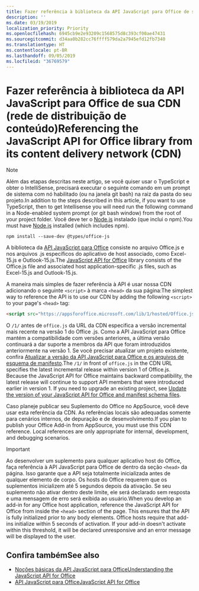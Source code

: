 ```yaml
---
title: Fazer referência à biblioteca da API JavaScript para Office de sua CDN (rede de distribuição de conteúdo)
description: ''
ms.date: 03/19/2019
localization_priority: Priority
ms.openlocfilehash: 6945cb9e2e93209c1568575d8c393cf00ae47431
ms.sourcegitcommit: d34aa0b282cc76ffff579da2a7945efd12fb7340
ms.translationtype: HT
ms.contentlocale: pt-BR
ms.lasthandoff: 09/05/2019
ms.locfileid: "36769579"
---
```

# <a name="referencing-the-javascript-api-for-office-library-from-its-content-delivery-network-cdn"></a><span data-ttu-id="dd1a5-102">Fazer referência à biblioteca da API JavaScript para Office de sua CDN (rede de distribuição de conteúdo)</span><span class="sxs-lookup"><span data-stu-id="dd1a5-102">Referencing the JavaScript API for Office library from its content delivery network (CDN)</span></span>

> [!NOTE]
> <span data-ttu-id="dd1a5-103">Além das etapas descritas neste artigo, se você quiser usar o TypeScript e obter o IntelliSense, precisará executar o seguinte comando em um prompt de sistema com nó habilitado (ou na janela git bash) na raiz da pasta do seu projeto.</span><span class="sxs-lookup"><span data-stu-id="dd1a5-103">In addition to the steps described in this article, if you want to use TypeScript, then to get Intellisense you will need run the following command in a Node-enabled system prompt (or git bash window) from the root of your project folder.</span></span> <span data-ttu-id="dd1a5-104">Você deve ter o [Node.js](https://nodejs.org) instalado (que inclui o npm).</span><span class="sxs-lookup"><span data-stu-id="dd1a5-104">You must have [Node.js](https://nodejs.org) installed (which includes npm).</span></span>
> 
> ```command&nbsp;line
> npm install --save-dev @types/office-js
> ```

<span data-ttu-id="dd1a5-105">A biblioteca da [API JavaScript para Office](/office/dev/add-ins/reference/javascript-api-for-office) consiste no arquivo Office.js e nos arquivos .js específicos do aplicativo de host associado, como Excel-15.js e Outlook-15.js.</span><span class="sxs-lookup"><span data-stu-id="dd1a5-105">The [JavaScript API for Office](/office/dev/add-ins/reference/javascript-api-for-office) library consists of the Office.js file and associated host application-specific .js files, such as Excel-15.js and Outlook-15.js.</span></span> 


<span data-ttu-id="dd1a5-106">A maneira mais simples de fazer referência à API é usar nossa CDN adicionando o seguinte `<script>` à marca `<head>` da sua página:</span><span class="sxs-lookup"><span data-stu-id="dd1a5-106">The simplest way to reference the API is to use our CDN by adding the following `<script>` to your page's `<head>` tag:</span></span>  

```html
<script src="https://appsforoffice.microsoft.com/lib/1/hosted/Office.js" type="text/javascript"></script>
```

<span data-ttu-id="dd1a5-p102">O `/1/` antes de `office.js` da URL da CDN especifica a versão incremental mais recente na versão 1 do Office .js. Como a API JavaScript para Office mantém a compatibilidade com versões anteriores, a última versão continuará a dar suporte a membros da API que foram introduzidos anteriormente na versão 1. Se você precisar atualizar um projeto existente, confira [Atualizar a versão da API JavaScript para Office e os arquivos de esquema de manifesto](update-your-javascript-api-for-office-and-manifest-schema-version.md).</span><span class="sxs-lookup"><span data-stu-id="dd1a5-p102">The  `/1/` in front of `office.js` in the CDN URL specifies the latest incremental release within version 1 of Office.js. Because the JavaScript API for Office maintains backward compatibility, the latest release will continue to support API members that were introduced earlier in version 1. If you need to upgrade an existing project, see [Update the version of your JavaScript API for Office and manifest schema files](update-your-javascript-api-for-office-and-manifest-schema-version.md).</span></span> 

<span data-ttu-id="dd1a5-p103">Caso planeje publicar seu Suplemento do Office no AppSource, você deve usar esta referência da CDN. As referências locais são adequadas somente para cenários internos, de depuração e de desenvolvimento.</span><span class="sxs-lookup"><span data-stu-id="dd1a5-p103">If you plan to publish your Office Add-in from AppSource, you must use this CDN reference. Local references are only appropriate for internal, development, and debugging scenarios.</span></span>

> [!IMPORTANT]
> <span data-ttu-id="dd1a5-p104">Ao desenvolver um suplemento para qualquer aplicativo host do Office, faça referência à API JavaScript para Office de dentro da seção `<head>` da página. Isso garante que a API seja totalmente inicializada antes de qualquer elemento de corpo. Os hosts do Office requerem que os suplementos inicializem até 5 segundos depois da ativação. Se seu suplemento não ativar dentro deste limite, ele será declarado sem resposta e uma mensagem de erro será exibida ao usuário.</span><span class="sxs-lookup"><span data-stu-id="dd1a5-p104">When you develop an add-in for any Office host application, reference the JavaScript API for Office from inside the `<head>` section of the page. This ensures that the API is fully initialized prior to any body elements. Office hosts require that add-ins initialize within 5 seconds of activation. If your add-in doesn't activate within this threshold, it will be declared unresponsive and an error message will be displayed to the user.</span></span>

## <a name="see-also"></a><span data-ttu-id="dd1a5-116">Confira também</span><span class="sxs-lookup"><span data-stu-id="dd1a5-116">See also</span></span>

- [<span data-ttu-id="dd1a5-117">Noções básicas da API JavaScript para Office</span><span class="sxs-lookup"><span data-stu-id="dd1a5-117">Understanding the JavaScript API for Office</span></span>](understanding-the-javascript-api-for-office.md)
- [<span data-ttu-id="dd1a5-118">API JavaScript para Office</span><span class="sxs-lookup"><span data-stu-id="dd1a5-118">JavaScript API for Office</span></span>](/office/dev/add-ins/reference/javascript-api-for-office)
